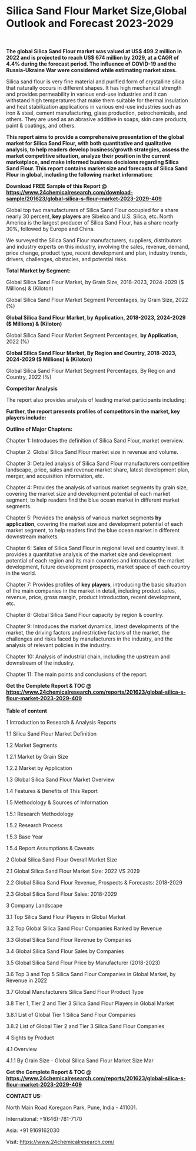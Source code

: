 <h1>Silica Sand Flour Market Size,Global Outlook and Forecast 2023-2029</h1><br/><p><strong>The global Silica Sand Flour market was valued at US$ 499.2 million in 2022 and is projected to reach US$ 674 million by 2029, at a <strong>CAGR</strong> of 4.4% during the forecast period. The influence of COVID-19 and the Russia-Ukraine War were considered while estimating market sizes.</strong></p><p>Silica sand flour is very fine material and purified form of crystalline silica that naturally occurs in different shapes. It has high mechanical strength and provides permeability in various end-use industries and it can withstand high temperatures that make them suitable for thermal insulation and heat stabilization applications in various end-use industries such as iron & steel, cement manufacturing, glass production, petrochemicals, and others. They are used as an abrasive additive in soaps, skin care products, paint & coatings, and others.</p><p><strong>This report aims to provide a comprehensive presentation of the global market for Silica Sand Flour, with both quantitative and qualitative analysis, to help readers develop business/growth strategies, assess the market competitive situation, analyze their position in the current marketplace, and make informed business decisions regarding Silica Sand Flour. This report contains market size and forecasts of Silica Sand Flour in global, including the following market information:</strong></p><div><b>Download FREE Sample of this Report @ <a href="https://www.24chemicalresearch.com/download-sample/201623/global-silica-s-flour-market-2023-2029-409">https://www.24chemicalresearch.com/download-sample/201623/global-silica-s-flour-market-2023-2029-409</a></b></div><p>Global top two manufacturers of Silica Sand Flour occupied for a share nearly 30 percent, <strong>key players</strong> are Sibelco and U.S. Silica, etc. North America is the largest producer of Silica Sand Flour, has a share nearly 30%, followed by Europe and China.</p><p>We surveyed the Silica Sand Flour manufacturers, suppliers, distributors and industry experts on this industry, involving the sales, revenue, demand, price change, product type, recent development and plan, industry trends, drivers, challenges, obstacles, and potential risks.</p><p><strong>Total Market by Segment:</strong></p><p>Global Silica Sand Flour Market, by Grain Size, 2018-2023, 2024-2029 ($ Millions) & (Kiloton)</p><p>Global Silica Sand Flour Market Segment Percentages, by Grain Size, 2022 (%)</p><p><strong>Global Silica Sand Flour Market, <strong>by Application</strong>, 2018-2023, 2024-2029 ($ Millions) & (Kiloton)</strong></p><p>Global Silica Sand Flour Market Segment Percentages, <strong>by Application</strong>, 2022 (%)</p><p><strong>Global Silica Sand Flour Market, By Region and Country, 2018-2023, 2024-2029 ($ Millions) & (Kiloton)</strong></p><p>Global Silica Sand Flour Market Segment Percentages, By Region and Country, 2022 (%)</p><p><strong>Competitor Analysis</strong></p><p>The report also provides analysis of leading market participants including:</p><p><strong>Further, the report presents profiles of competitors in the market, <strong>key players</strong> include:</strong></p><p><strong>Outline of Major Chapters:</strong></p><p>Chapter 1: Introduces the definition of Silica Sand Flour, market overview.</p><p>Chapter 2: Global Silica Sand Flour market size in revenue and volume.</p><p>Chapter 3: Detailed analysis of Silica Sand Flour manufacturers competitive landscape, price, sales and revenue market share, latest development plan, merger, and acquisition information, etc.</p><p>Chapter 4: Provides the analysis of various market segments by grain size, covering the market size and development potential of each market segment, to help readers find the blue ocean market in different market segments.</p><p>Chapter 5: Provides the analysis of various market segments <strong>by application</strong>, covering the market size and development potential of each market segment, to help readers find the blue ocean market in different downstream markets.</p><p>Chapter 6: Sales of Silica Sand Flour in regional level and country level. It provides a quantitative analysis of the market size and development potential of each region and its main countries and introduces the market development, future development prospects, market space of each country in the world.</p><p>Chapter 7: Provides profiles of <strong>key players</strong>, introducing the basic situation of the main companies in the market in detail, including product sales, revenue, price, gross margin, product introduction, recent development, etc.</p><p>Chapter 8: Global Silica Sand Flour capacity by region & country.</p><p>Chapter 9: Introduces the market dynamics, latest developments of the market, the driving factors and restrictive factors of the market, the challenges and risks faced by manufacturers in the industry, and the analysis of relevant policies in the industry.</p><p>Chapter 10: Analysis of industrial chain, including the upstream and downstream of the industry.</p><p>Chapter 11: The main points and conclusions of the report.</p><div><b>Get the Complete Report & TOC @ <a href="https://www.24chemicalresearch.com/reports/201623/global-silica-s-flour-market-2023-2029-409">https://www.24chemicalresearch.com/reports/201623/global-silica-s-flour-market-2023-2029-409</a></b></div><br><b>Table of content</b><p>1 Introduction to Research & Analysis Reports<br />
 
  1.1 Silica Sand Flour Market Definition<br />
 
  1.2 Market Segments<br />
 
  1.2.1 Market by Grain Size<br />
 
  1.2.2 Market by Application<br />
 
  1.3 Global Silica Sand Flour Market Overview<br />
 
  1.4 Features & Benefits of This Report<br />
 
  1.5 Methodology & Sources of Information<br />
 
  1.5.1 Research Methodology<br />
 
  1.5.2 Research Process<br />
 
  1.5.3 Base Year<br />
 
  1.5.4 Report Assumptions & Caveats<br />
 
 2 Global Silica Sand Flour Overall Market Size<br />
 
  2.1 Global Silica Sand Flour Market Size: 2022 VS 2029<br />
 
  2.2 Global Silica Sand Flour Revenue, Prospects & Forecasts: 2018-2029<br />
 
  2.3 Global Silica Sand Flour Sales: 2018-2029<br />
 
 3 Company Landscape<br />
 
  3.1 Top Silica Sand Flour Players in Global Market<br />
 
  3.2 Top Global Silica Sand Flour Companies Ranked by Revenue<br />
 
  3.3 Global Silica Sand Flour Revenue by Companies<br />
 
  3.4 Global Silica Sand Flour Sales by Companies<br />
 
  3.5 Global Silica Sand Flour Price by Manufacturer (2018-2023)<br />
 
  3.6 Top 3 and Top 5 Silica Sand Flour Companies in Global Market, by Revenue in 2022<br />
 
  3.7 Global Manufacturers Silica Sand Flour Product Type<br />
 
  3.8 Tier 1, Tier 2 and Tier 3 Silica Sand Flour Players in Global Market<br />
 
  3.8.1 List of Global Tier 1 Silica Sand Flour Companies<br />
 
  3.8.2 List of Global Tier 2 and Tier 3 Silica Sand Flour Companies<br />
 
 4 Sights by Product<br />
 
  4.1 Overview<br />
 
  4.1.1 By Grain Size - Global Silica Sand Flour Market Size Mar<br><div><b>Get the Complete Report & TOC @ <a href="https://www.24chemicalresearch.com/reports/201623/global-silica-s-flour-market-2023-2029-409">https://www.24chemicalresearch.com/reports/201623/global-silica-s-flour-market-2023-2029-409</a></b></div></p>
 
 <b>CONTACT US:</b><br>
 
 North Main Road Koregaon Park, Pune, India - 411001.<br/>
 
 International: +1(646)-781-7170<br/>
 
 Asia: +91 9169162030<br/>
 
 Visit: <a href="https://www.24chemicalresearch.com/">https://www.24chemicalresearch.com/</a>
 
 <br>